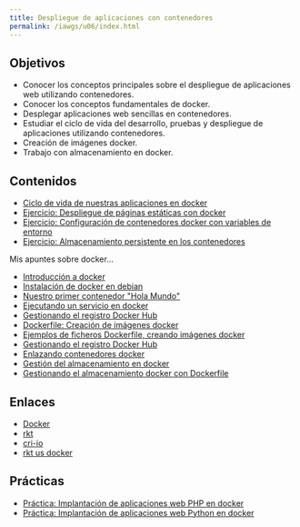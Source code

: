```yaml
---
title: Despliegue de aplicaciones con contenedores
permalink: /iawgs/u06/index.html
---
```


## Objetivos

* Conocer los conceptos principales sobre el despliegue de aplicaciones web utilizando contenedores.
* Conocer los conceptos fundamentales de docker.
* Desplegar aplicaciones web sencillas en contenedores.
* Estudiar el ciclo de vida del desarrollo, pruebas y despliegue de aplicaciones utilizando contenedores.
* Creación de imágenes docker.
* Trabajo con almacenamiento en docker.

## Contenidos

* [Ciclo de vida de nuestras aplicaciones en docker](https://iesgn.github.io/cloudandrelated/es_docker.html#/)
* [Ejercicio: Despliegue de páginas estáticas con docker](docker1.html)
* [Ejercicio: Configuración de contenedores docker con variables de entorno](docker2.html)
* [Ejercicio: Almacenamiento persistente en los contenedores](docker4.html)


Mis apuntes sobre docker...

* [Introducción a docker](https://www.josedomingo.org/pledin/2015/12/introduccion-a-docker/)
* [Instalación de docker en debian](https://docs.docker.com/engine/installation/linux/docker-ce/debian/)
* [Nuestro primer contenedor "Hola Mundo"](http://iaw.readthedocs.io/es/latest/unidades/u6/primerospasos.html)
* [Ejecutando un servicio en docker](http://iaw.readthedocs.io/es/latest/unidades/u6/servicio.html)
* [Gestionando el registro Docker Hub](http://iaw.readthedocs.io/es/latest/unidades/u6/registro.html)
* [Dockerfile: Creación de imágenes docker](https://www.josedomingo.org/pledin/2016/02/dockerfile-creacion-de-imagenes-docker/)
* [Ejemplos de ficheros Dockerfile, creando imágenes docker](https://www.josedomingo.org/pledin/2016/02/ejemplos-de-ficheros-dockerfile-creando-imagenes-docker/)
* [Gestionando el registro Docker Hub](https://www.josedomingo.org/pledin/2016/02/gestionando-el-registro-docker-hub/)
* [Enlazando contenedores docker](https://www.josedomingo.org/pledin/2016/02/enlazando-contenedores-docker/)
* [Gestión del almacenamiento en docker](https://www.josedomingo.org/pledin/2016/05/gestion-del-almacenamiento-en-docker/)
* [Gestionando el almacenamiento docker con Dockerfile](https://www.josedomingo.org/pledin/2016/11/gestionando-el-almacenamiento-docker-con-dockerfile/)

## Enlaces

* [Docker](https://www.docker.com/)
* [rkt](https://coreos.com/rkt/)
* [cri-io](http://cri-o.io/)
* [rkt us docker](https://coreos.com/rkt/docs/latest/rkt-vs-other-projects.html#rkt-vs-docker)

## Prácticas

* [Práctica: Implantación de aplicaciones web PHP en docker](docker_php.html)
* [Práctica: Implantación de aplicaciones web Python en docker](docker_python.html)

